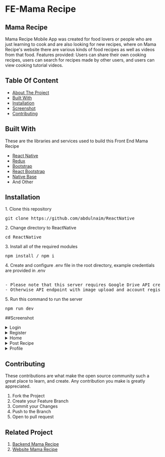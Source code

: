 <h1>FE-Mama Recipe</h1>

## Mama Recipe
<p>Mama Recipe Mobile App was created for food lovers or people who are just learning to cook and are also looking for new recipes, where on Mama Recipe's website there are various kinds of food recipes as well as videos from that food. Features provided: Users can share their own cooking recipes, users can search for recipes made by other users, and users can view cooking tutorial videos.</p>

## Table Of Content
- [About The Project](#About-The-project)
- [Built With](#Built-With)
- [Installation](#Installation)
- [Screenshot](#Screenshot)
- [Contributing](#Contributing)

## Built With
<p>These are the libraries and services used to build this Front End Mama Recipe</p>
<ul>
  <li>
  <a href="https://reactnative.dev/">React Native</a>
  </li>
   <li>
   <a href="https://redux.js.org/">Redux</a>
  </li>
     <li>
   <a href="https://getbootstrap.com/">Bootstrap</a>
  </li>
    <li>
   <a href="https://react-bootstrap.netlify.app/">React Bootstrap</a>
  </li>
    <li>
   <a href="https://nativebase.io/">Native Base</a>
  </li>
    <li>
And Other
  </li>
</ul>

## Installation

<p>1. Clone this repository</p>
<pre>git clone https://github.com/abdulnaim/ReactNative</pre>
<p>2. Change directory to ReactNative</p>
<pre>cd ReactNative</pre>
<p>3. Install all of the required modules</p>
<pre>npm install / npm i</pre>
<p>4. Create and configure .env file in the root directory, example credentials are provided in .env</p>
<pre> 
- Please note that this server requires Google Drive API credential
- Otherwise API endpoint with image upload and account register won't work properly
</pre>
<p>5. Run this command to run the server</p>
<pre>npm run dev</pre>

##Screenshot
<details>
  <summary>
    Login
  </summary>

</details>
<details>
  <summary>
    Register
  </summary>

</details>
<details>
  <summary>
    Home
  </summary>

</details>
<details>
  <summary>
    Post Recipe
  </summary>

</details>
<details>
  <summary>
    Profile
  </summary>

</details>


## Contributing
<p>These contributions are what make the open source community such a great place to learn, and create. Any contribution you make is greatly appreciated.</p>
<ol>
  <li>Fork the Project</li>
  <li>Create your Feature Branch </li>
  <li>Commit your Changes </li>
  <li>Push to the Branch </li>
  <li>Open to pull request</li>
</ol>

## Related Project
<ol>
  <li>
     <a href="https://github.com/abdulnaim6/Be_recipe">Backend Mama Recipe</a>
  </li>
    <li>
     <a href="https://github.com/abdulnaim6/Fe_recipe">Website Mama Recipe</a>
  </li>
</ol>

